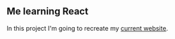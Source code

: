 ## Me learning React

In this project I'm going to recreate my [current website](https://wankhade).
